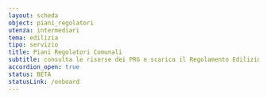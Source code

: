 ```yaml
---
layout: scheda
object: piani_regolatori
utenza: intermediari
tema: edilizia
tipo: servizio
title: Piani Regolatori Comunali
subtitle: consulta le risorse dei PRG e scarica il Regolamento Edilizio
accordion_open: true
status: BETA
statusLink: /onboard
---
```

